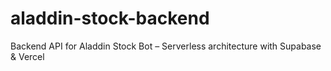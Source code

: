 # aladdin-stock-backend
Backend API for Aladdin Stock Bot – Serverless architecture with Supabase &amp; Vercel
